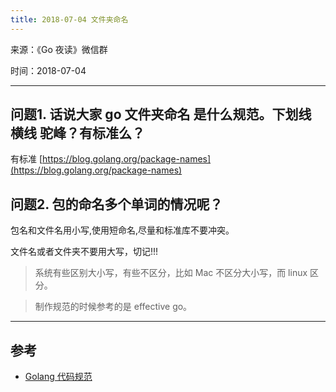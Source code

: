 ```yaml
---
title: 2018-07-04 文件夹命名
---
```

来源：《Go 夜读》微信群

时间：2018-07-04

----

## 问题1. 话说大家 go 文件夹命名 是什么规范。下划线 横线 驼峰？有标准么？

有标准 [https://blog.golang.org/package-names](https://blog.golang.org/package-names)

## 问题2. 包的命名多个单词的情况呢？

包名和文件名用小写,使用短命名,尽量和标准库不要冲突。

文件名或者文件夹不要用大写，切记!!!

>系统有些区别大小写，有些不区分，比如 Mac 不区分大小写，而 linux 区分。

>制作规范的时候参考的是 effective go。

----

## 参考

* [Golang 代码规范](https://sheepbao.github.io/post/golang_code_specification/)
